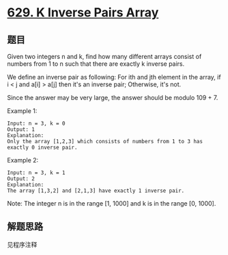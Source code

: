 # [629. K Inverse Pairs Array](https://leetcode.com/problems/k-inverse-pairs-array/)

## 题目

Given two integers n and k, find how many different arrays consist of numbers from 1 to n such that there are exactly k inverse pairs.

We define an inverse pair as following:
For ith and jth element in the array, if i < j and a[i] > a[j] then it's an inverse pair; Otherwise, it's not.

Since the answer may be very large, the answer should be modulo 109 + 7.

Example 1:

```text
Input: n = 3, k = 0
Output: 1
Explanation:
Only the array [1,2,3] which consists of numbers from 1 to 3 has exactly 0 inverse pair.
```

Example 2:

```text
Input: n = 3, k = 1
Output: 2
Explanation:
The array [1,3,2] and [2,1,3] have exactly 1 inverse pair.
```

Note:
The integer n is in the range [1, 1000] and k is in the range [0, 1000].

## 解题思路

见程序注释
